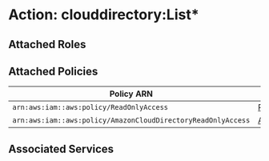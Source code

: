# Action: clouddirectory:List*

## Attached Roles

## Attached Policies

| Policy ARN | Policy Name |
|------------|-------------|
| `arn:aws:iam::aws:policy/ReadOnlyAccess` | [ReadOnlyAccess](../policies.md#readonlyaccess) |
| `arn:aws:iam::aws:policy/AmazonCloudDirectoryReadOnlyAccess` | [AmazonCloudDirectoryReadOnlyAccess](../policies.md#amazonclouddirectoryreadonlyaccess) |

## Associated Services

